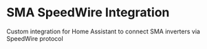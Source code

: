 # SMA SpeedWire Integration

Custom integration for Home Assistant to connect SMA inverters via SpeedWire protocol
